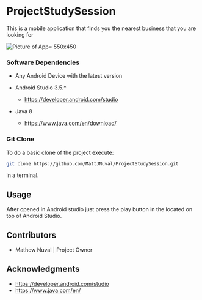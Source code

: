 # ProjectStudySession
This is a mobile application that finds you the nearest business that you are looking for

![Picture of App](https://cdn.discordapp.com/attachments/673264355898294304/679182728691843072/SmartSelect_20200217-202928_StudySessionApp.jpg)= 550x450

### Software Dependencies

* Any Android Device with the latest version

* Android Studio 3.5.*
  
  * https://developer.android.com/studio

* Java 8
  
  * https://www.java.com/en/download/

### Git Clone
To do a basic clone of the project execute:
```bash
git clone https://github.com/MattJNuval/ProjectStudySession.git
```
in a terminal.

## Usage
After opened in Android studio just press the play button in the located on top of Android Studio.

## Contributors
* Mathew Nuval | Project Owner

## Acknowledgments
* https://developer.android.com/studio
* https://www.java.com/en/

